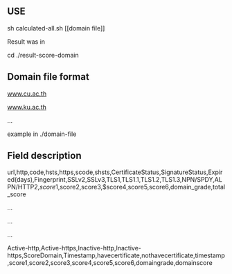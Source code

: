 
USE
------------------------------------

sh calculated-all.sh [[domain file]] 

Result was in

cd ./result-score-domain 


Domain file format
------------------------------------

www.cu.ac.th

www.ku.ac.th

...

example in ./domain-file 

Field description
-----------------------------------

url,http,code,hsts,https,scode,shsts,CertificateStatus,SignatureStatus,Expired(days),Fingerprint,SSLv2,SSLv3,TLS1,TLS1.1,TLS1.2,TLS1.3,NPN/SPDY,ALPN/HTTP2,$score1,$score2,score3,$score4,score5,score6,domain_grade,total_score

...

...

...

Active-http,Active-https,Inactive-http,Inactive-https,ScoreDomain,Timestamp,havecertificate,nothavecertificate,timestamp,score1,score2,score3,score4,score5,score6,domaingrade,domainscore
